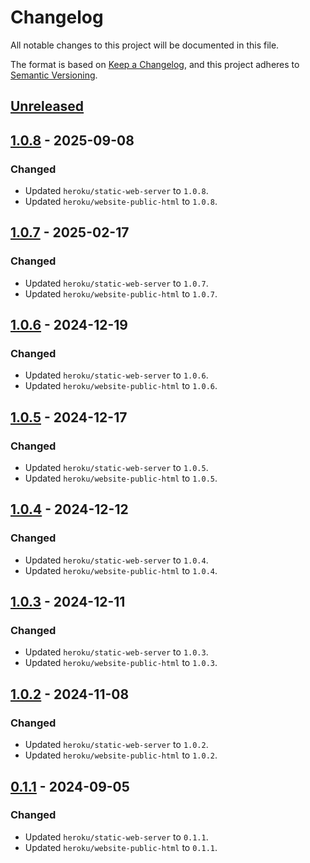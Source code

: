 # Changelog

All notable changes to this project will be documented in this file.

The format is based on [Keep a Changelog](https://keepachangelog.com/en/1.1.0/),
and this project adheres to [Semantic Versioning](https://semver.org/spec/v2.0.0.html).

## [Unreleased]

## [1.0.8] - 2025-09-08

### Changed

- Updated `heroku/static-web-server` to `1.0.8`.
- Updated `heroku/website-public-html` to `1.0.8`.

## [1.0.7] - 2025-02-17

### Changed

- Updated `heroku/static-web-server` to `1.0.7`.
- Updated `heroku/website-public-html` to `1.0.7`.

## [1.0.6] - 2024-12-19

### Changed

- Updated `heroku/static-web-server` to `1.0.6`.
- Updated `heroku/website-public-html` to `1.0.6`.

## [1.0.5] - 2024-12-17

### Changed

- Updated `heroku/static-web-server` to `1.0.5`.
- Updated `heroku/website-public-html` to `1.0.5`.

## [1.0.4] - 2024-12-12

### Changed

- Updated `heroku/static-web-server` to `1.0.4`.
- Updated `heroku/website-public-html` to `1.0.4`.

## [1.0.3] - 2024-12-11

### Changed

- Updated `heroku/static-web-server` to `1.0.3`.
- Updated `heroku/website-public-html` to `1.0.3`.

## [1.0.2] - 2024-11-08

### Changed

- Updated `heroku/static-web-server` to `1.0.2`.
- Updated `heroku/website-public-html` to `1.0.2`.

## [0.1.1] - 2024-09-05

### Changed

- Updated `heroku/static-web-server` to `0.1.1`.
- Updated `heroku/website-public-html` to `0.1.1`.

[unreleased]: https://github.com/heroku/buildpacks-frontend-web/compare/v1.0.8...HEAD
[1.0.8]: https://github.com/heroku/buildpacks-frontend-web/compare/v1.0.7...v1.0.8
[1.0.7]: https://github.com/heroku/buildpacks-frontend-web/compare/v1.0.6...v1.0.7
[1.0.6]: https://github.com/heroku/buildpacks-frontend-web/compare/v1.0.5...v1.0.6
[1.0.5]: https://github.com/heroku/buildpacks-frontend-web/compare/v1.0.4...v1.0.5
[1.0.4]: https://github.com/heroku/buildpacks-frontend-web/compare/v1.0.3...v1.0.4
[1.0.3]: https://github.com/heroku/buildpacks-frontend-web/compare/v1.0.2...v1.0.3
[1.0.2]: https://github.com/heroku/buildpacks-frontend-web/compare/v0.1.1...v1.0.2
[0.1.1]: https://github.com/heroku/buildpacks-frontend-web/releases/tag/v0.1.1
